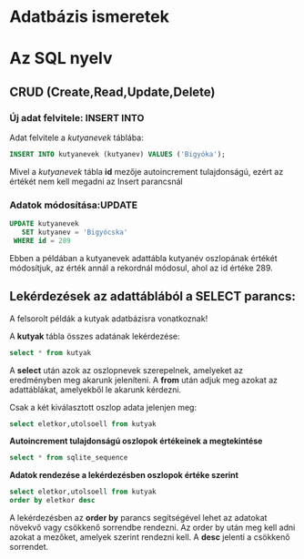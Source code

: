 # Adatbázis ismeretek

# Az SQL nyelv

## CRUD (Create,Read,Update,Delete)

### Új adat felvitele: INSERT INTO
Adat felvitele a *kutyanevek* táblába:
```sql
INSERT INTO kutyanevek (kutyanev) VALUES ('Bigyóka');
```
Mivel a *kutyanevek* tábla **id** mezője autoincrement tulajdonságú, ezért az értékét nem kell megadni az Insert parancsnál

### Adatok módosítása:UPDATE
```sql
UPDATE kutyanevek
   SET kutyanev = 'Bigyócska'
 WHERE id = 289
```
Ebben a példában a kutyanevek adattábla kutyanév oszlopának értékét módosítjuk, az érték annál a rekordnál módosul, ahol az id értéke 289.
       

## Lekérdezések az adattáblából a SELECT parancs:
A felsorolt példák a kutyak adatbázisra vonatkoznak!

A **kutyak** tábla összes adatának lekérdezése:
```sql
select * from kutyak
```
A **select** után azok az oszlopnevek szerepelnek, amelyeket az eredményben meg akarunk jeleníteni. A **from** után adjuk meg azokat az adattáblákat, amelyekből le akarunk kérdezni.

Csak a két kiválasztott oszlop adata jelenjen meg:
```sql
select eletkor,utolsoell from kutyak
```
**Autoincrement tulajdonságú oszlopok értékeinek a megtekintése**
```sql
select * from sqlite_sequence
```
**Adatok rendezése a lekérdezésben oszlopok értéke szerint**
```sql
select eletkor,utolsoell from kutyak
order by eletkor desc
```
A lekérdezésben az **order by** parancs segítségével lehet az adatokat növekvő vagy csökkenő sorrendbe rendezni. Az order by után meg kell adni azokat a mezőket, amelyek szerint rendezni kell. A **desc** jelenti a csökkenő sorrendet.
